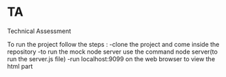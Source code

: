 # TA
Technical Assessment

To run the project follow the steps :
-clone the project and come inside the repository
-to run the mock node server use the command node server(to run the server.js file)
-run localhost:9099 on the web browser to view the html part

